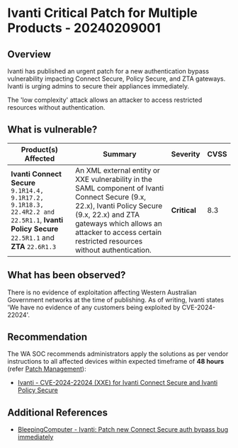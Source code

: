 # Ivanti Critical Patch for Multiple Products - 20240209001

## Overview

Ivanti has published an urgent patch for a new authentication bypass vulnerability impacting Connect Secure, Policy Secure, and ZTA gateways. Ivanti is urging admins to secure their appliances immediately.

The 'low complexity' attack allows an attacker to access restricted resources without authentication.

## What is vulnerable?

| Product(s) Affected                                                                                                                         | Summary                                                                                                                                                                                                                                           | Severity     | CVSS |
| ------------------------------------------------------------------------------------------------------------------------------------------- | ------------------------------------------------------------------------------------------------------------------------------------------------------------------------------------------------------------------------------------------------- | ------------ | ---- |
| **Ivanti Connect Secure** `9.1R14.4, 9.1R17.2, 9.1R18.3, 22.4R2.2 and 22.5R1.1`, **Ivanti Policy Secure** `22.5R1.1` and **ZTA** `22.6R1.3` | An XML external entity or XXE vulnerability in the SAML component of Ivanti Connect Secure (9.x, 22.x), Ivanti Policy Secure (9.x, 22.x) and ZTA gateways which allows an attacker to access certain restricted resources without authentication. | **Critical** | 8.3  |

## What has been observed?

There is no evidence of exploitation affecting Western Australian Government networks at the time of publishing. As of writing, Ivanti states 'We have no evidence of any customers being exploited by CVE-2024-22024'.

## Recommendation

The WA SOC recommends administrators apply the solutions as per vendor instructions to all affected devices within expected timeframe of **48 hours** (refer [Patch Management](../guidelines/patch-management.md)):

- [Ivanti - CVE-2024-22024 (XXE) for Ivanti Connect Secure and Ivanti Policy Secure
    ](https://forums.ivanti.com/s/article/CVE-2024-22024-XXE-for-Ivanti-Connect-Secure-and-Ivanti-Policy-Secure?language=en_US)

## Additional References

- [BleepingComputer - Ivanti: Patch new Connect Secure auth bypass bug immediately](https://www.bleepingcomputer.com/news/security/ivanti-patch-new-connect-secure-auth-bypass-bug-immediately/)
